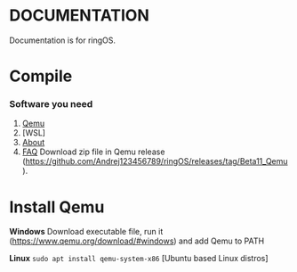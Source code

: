 # DOCUMENTATION
Documentation is for ringOS.

# Compile
### Software you need
1. [Qemu](#InstallQemu)
2. [WSL]
3. [About](#about)
4. [FAQ](#faq)
Download zip file in Qemu release (https://github.com/Andrej123456789/ringOS/releases/tag/Beta11_Qemu).

# Install Qemu

**Windows** Download executable file, run it (https://www.qemu.org/download/#windows) and add Qemu to PATH

**Linux** `sudo apt install qemu-system-x86` [Ubuntu based Linux distros]
